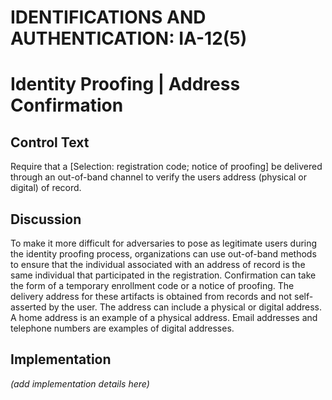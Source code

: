 # IDENTIFICATIONS AND AUTHENTICATION: IA-12(5)
# Identity Proofing | Address Confirmation

## Control Text

Require that a [Selection: registration code; notice of proofing] be delivered through an out-of-band channel to verify the users address (physical or digital) of record.

## Discussion

To make it more difficult for adversaries to pose as legitimate users during the identity proofing process, organizations can use out-of-band methods to ensure that the individual associated with an address of record is the same individual that participated in the registration. Confirmation can take the form of a temporary enrollment code or a notice of proofing. The delivery address for these artifacts is obtained from records and not self-asserted by the user. The address can include a physical or digital address. A home address is an example of a physical address. Email addresses and telephone numbers are examples of digital addresses.

## Implementation

_(add implementation details here)_